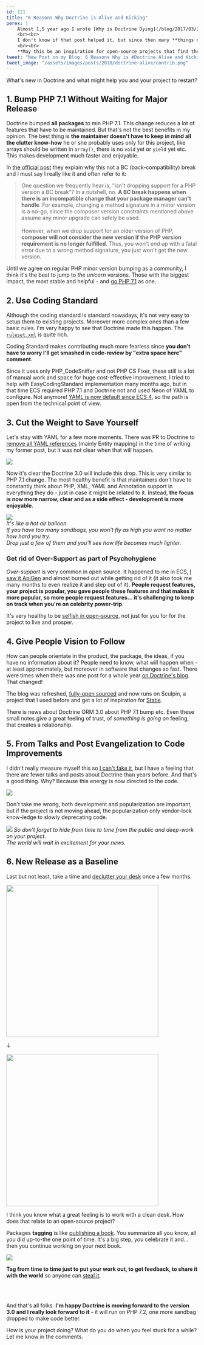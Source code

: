 ```yaml
---
id: 121
title: "6 Reasons Why Doctrine is Alive and Kicking"
perex: |
    Almost 1,5 year ago I wrote [Why is Doctrine Dying](/blog/2017/03/27/why-is-doctrine-dying). I didn't use *dead*, because it's is just state of time being. Open-source projects - like people - tend to find themselves on the top, being stuck or struggling with the right path from time to time. It's a completely normal process of evolution.
    <br><br>
    I don't know if that post helped it, but since then many **things changed for better in Doctrine project**. Saying that this post deprecates my old view and celebrate changes.
    <br><br>
    **May this be an inspiration for open-source projects that find themselves stuck and the maintainers that find themselves unhappy**.
tweet: "New Post on my Blog: 6 Reasons Why is #Doctrine Alive and Kicking #orm #open-source #github #packagemanagement"
tweet_image: "/assets/images/posts/2018/doctrine-alive/contrib.png"
---
```


What's new in Doctrine and what might help you and your project to restart?

## 1. Bump PHP 7.1 Without Waiting for Major Release

Doctrine bumped **all packages** to min PHP 7.1. This change reduces a lot of features that have to be maintained. But that's not the best benefits in my opinion. The best thing is **the maintainer doesn't have to keep in mind all the clutter know-how** he or she probably uses only for this project, like arrays should be written in `array()`, there is no `void` yet or `yield` yet etc. This makes development much faster and enjoyable.

In [the official post](https://www.doctrine-project.org/2017/07/25/php-7.1-requirement-and-composer.html) they explain why this not a BC (back-compatibility) break and I must say I really like it and often refer to it:

<blockquote class="blockquote mt-5 mb-5">
    One question we frequently hear is, "isn't dropping support for a PHP version a BC break"? In a nutshell, no. <strong>A BC break happens when there is an incompatible change that your package manager can't handle</strong>. For example, changing a method signature in a minor version is a no-go, since the composer version constraints mentioned above assume any minor upgrade can safely be used.
    <br>
    <br>
However, when we drop support for an older version of PHP, <strong>composer will not consider the new version if the PHP version requirement is no longer fulfilled</strong>. Thus, you won't end up with a fatal error due to a wrong method signature, you just won't get the new version.
</blockquote>

Until we agree on regular PHP minor version bumping as a community, I think it's the best to jump to *the unicorn* versions. Those with the biggest impact, the most stable and helpful - and [go PHP 7.1](https://gophp71.org) as one.

## 2. Use Coding Standard

Although the coding standard is standard nowadays, it's not very easy to setup them to existing projects. Moreover more complex ones than a few basic rules. I'm very happy to see that Doctrine made this happen. The [`ruleset.xml`](https://github.com/doctrine/coding-standard/blob/master/lib/Doctrine/ruleset.xml) is quite rich.

Coding Standard makes contributing much more fearless since **you don't have to worry I'll get smashed in code-review by "extra space here" comment**.

Since it uses only PHP_CodeSniffer and not PHP CS Fixer, these still is a lot of manual work and space for huge cost-effective improvement. I tried to help with EasyCodingStandard implementation many months ago, but in that time ECS required PHP 7.1 and Doctrine not and used Neon of YAML to configure. Not anymore! [YAML is now default since ECS 4](/blog/2018/03/26/new-in-easy-coding-standard-4-clean-symfony-standard-with-yaml-and-services), so the path is open from the technical point of view.

## 3. Cut the Weight to Save Yourself

Let's stay with YAML for a few more moments. There was PR to Doctrine to [remove all YAML references](https://github.com/doctrine/doctrine2/pull/5932) (mainly Entity mapping) in the time of writing my former post, but it was not clear when that will happen.

<img src="/assets/images/posts/2018/doctrine-alive/yaml-drop.png" class="img-thumbnail">

Now it's clear the Doctrine 3.0 will include this drop. This is very similar to PHP 7.1 change. The most healthy benefit is that maintainers don't have to constantly think about PHP, XML, YAML and Annotation support in everything they do - just in case it might be related to it. Instead, **the focus is now more narrow, clear and as a side effect - development is more enjoyable**.

<div class="text-center">
    <img src="/assets/images/posts/2018/doctrine-alive/balloon.jpg" class="img-thumbnail">
    <br>
    <em>
        It's like a hot air balloon.<br>
        If you have too many sandbags, you won't fly as high you want no matter how hard you try.
        <br>
        Drop just a few of them and you'll see how life becomes much lighter.
    </em>
</div>

### Get rid of Over-Support as part of Psychohygiene

*Over-support* is very common in open source. It happened to me in ECS, [I saw it ApiGen](/blog/2017/09/04/how-apigen-survived-its-own-death) and almost burned out while getting rid of it (it also took me many months to even realize it and step out of it). **People request features, your project is popular, you gave people these features and that makes it more popular, so more people request features... it's challenging to keep on track when you're on celebrity power-trip**.

It's very healthy to be [selfish in open-source](/blog/2018/06/21/open-source-is-selfish), not just for you for for the project to live and prosper.

## 4. Give People Vision to Follow

How can people orientate in the product, the package, the ideas, if you have no information about it? People need to know, what will happen when - at least approximately, but moreover in software that changes so fast. There were times when there was one post for a whole year [on Doctrine's blog](https://www.doctrine-project.org/blog). That changed!

The blog was refreshed, [fully-open sourced](https://github.com/doctrine/doctrine-website) and now runs on Sculpin, a project that I used before and get a lot of inspiration for [Statie](https://www.statie.org).

There is news about Doctrine ORM 3.0 about PHP 7.1 bump etc. Even these small notes give a great feeling of trust, of *something is going on* feeling, that creates a relationship.

## 5. From Talks and Post Evangelization to Code Improvements

I didn't really measure myself this so [I can't fake it](https://www.goodreads.com/quotes/300097-i-only-believe-in-statistics-that-i-doctored-myself), but I have a feeling that there are fewer talks and posts about Doctrine than years before. And that's a good thing. Why? Because this energy is now directed to the code.

<img src="/assets/images/posts/2018/doctrine-alive/contrib.png" class="img-thumbnail">

Don't take me wrong, both development and popularization are important, but if the project is not moving ahead, the popularization only vendor-lock know-ledge to slowly deprecating code.

<div class="text-center">
    <img src="/assets/images/posts/2018/doctrine-alive/hide.jpg" class="img-thumbnail">
    <em>
        So don't forget to hide from time to time from the public and deep-work on your project.<br>
        The world will wait in excitement for your news.
    </em>
</div>

## 6. New Release as a Baseline

Last but not least, take a time and [declutter your desk](http://how-to-stay-organized.blogspot.com/2011/08/declutter-desk.html) once a few months.

<img src="https://4.bp.blogspot.com/-uISp2pDSrTs/Tjr1Rr_07NI/AAAAAAAAAls/F3cq72YywMw/s320/computer-desk-before.JPG" width="400px" class="img-thumbnail">

↓

<img src="https://4.bp.blogspot.com/-W7YoCGWIlP4/Tjr1y2qZaxI/AAAAAAAAAlw/RWqZI7ECmfQ/s320/computer-desk-after.JPG" width="400px" class="img-thumbnail">

I think you know what a great feeling is to work with a clean desk. How does that relate to an open-source project?

Packages **tagging** is like [publishing a book](https://www.doctrine-project.org/2017/07/25/php-7.1-requirement-and-composer.html). You summarize all you know, all you did up-to-the one point of time. It's a big step, you celebrate it and... then you continue working on your next book.

<img src="/assets/images/posts/2018/doctrine-alive/packages.png" class="img-thumbnail">

**Tag from time to time just to put your work out, to get feedback, to share it with the world** so anyone can [steal it](/blog/2017/09/25/3-non-it-books-that-help-you-to-become-better-programmer/#steal-like-and-artist-by-austing-kleon).

<br><br>

And that's all folks. **I'm happy Doctrine is moving forward to the version 3.0 and I really look forward to it** - it will run on PHP 7.2, one more sandbag dropped to make code better.

How is your project doing? What do you do when you feel stuck for a while? Let me know in the comments.

